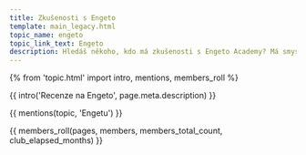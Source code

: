 ```yaml
---
title: Zkušenosti s Engeto
template: main_legacy.html
topic_name: engeto
topic_link_text: Engeto
description: Hledáš někoho, kdo má zkušenosti s Engeto Academy? Má smysl hlásit se na jejich kurzy? Vyplatí se Engeto Pro?
---
```

{% from 'topic.html' import intro, mentions, members_roll %}

{{ intro('Recenze na Engeto', page.meta.description) }}

{{ mentions(topic, 'Engetu') }}

{{ members_roll(pages, members, members_total_count, club_elapsed_months) }}
